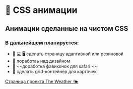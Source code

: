 # 🔵 CSS анимации

## Анимации сделанные на чистом CSS

### В дальнейшем планируется:
* 📱  💻  🖥️ сделать страницу адаптивной или резиновой
* 🎨  поработаь над дизайном
* 🧭  ~~доработка фавиконок для safari ~~
* 📰 сделать grid-контейнер для карточек

[Страница проекта The Weather 🌤️](https://navi113.github.io/mp1_The-Weather/)